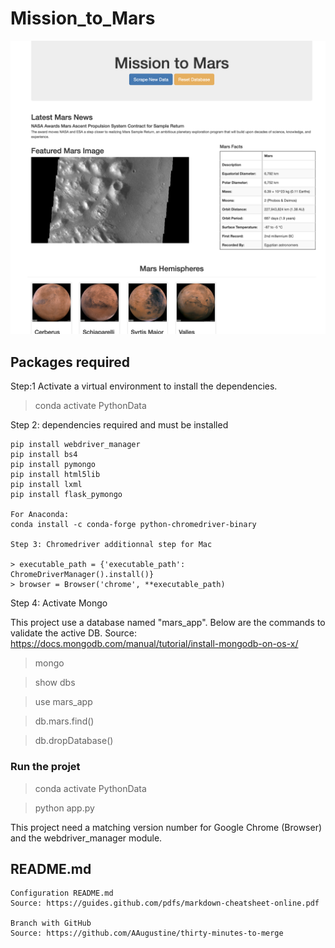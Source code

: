 # Mission_to_Mars

![preview](preview.png)

## Packages required

Step:1 Activate a virtual environment to install the dependencies.

> conda activate PythonData

Step 2: dependencies required and must be installed

```pip install splinter
pip install webdriver_manager
pip install bs4
pip install pymongo
pip install html5lib
pip install lxml
pip install flask_pymongo

For Anaconda:
conda install -c conda-forge python-chromedriver-binary

Step 3: Chromedriver additionnal step for Mac

> executable_path = {'executable_path': ChromeDriverManager().install()}
> browser = Browser('chrome', **executable_path)
```

Step 4: Activate Mongo

This project use a database named "mars_app". Below are the commands to validate the active DB.
Source: https://docs.mongodb.com/manual/tutorial/install-mongodb-on-os-x/

> mongo

> show dbs

> use mars_app

> db.mars.find()

> db.dropDatabase()

### Run the projet

> conda activate PythonData

> python app.py

This project need a matching version number for Google Chrome (Browser) and the webdriver_manager module.

## README.md

```
Configuration README.md
Source: https://guides.github.com/pdfs/markdown-cheatsheet-online.pdf

Branch with GitHub
Source: https://github.com/AAugustine/thirty-minutes-to-merge

```
